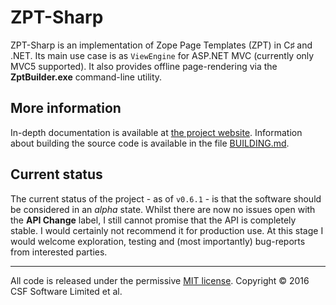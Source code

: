 # ZPT-Sharp
ZPT-Sharp is an implementation of Zope Page Templates (ZPT) in C♯ and .NET.
Its main use case is as `ViewEngine` for ASP.NET MVC (currently only MVC5 supported).
It also provides offline page-rendering via the **ZptBuilder.exe** command-line utility.

## More information
In-depth documentation is available at [the project website].
Information about building the source code is available in the file [BUILDING.md].

[the project website]: http://csf-dev.github.io/ZPT-Sharp/
[BUILDING.md]: https://github.com/csf-dev/ZPT-Sharp/blob/master/BUILDING.md

## Current status
The current status of the project - as of `v0.6.1` - is that the software should be considered in an _alpha_ state.
Whilst there are now no issues open with the **API Change** label, I still cannot promise that the API is completely stable.
I would certainly not recommend it for production use.
At this stage I would welcome exploration, testing and (most importantly) bug-reports from interested parties.

---

All code is released under the permissive [MIT license].
Copyright © 2016 CSF Software Limited et al.

[MIT license]: https://github.com/csf-dev/ZPT-Sharp/blob/master/LICENSE
